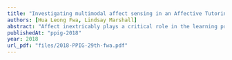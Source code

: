```yaml
---
title: "Investigating multimodal affect sensing in an Affective Tutoring System using unobtrusive sensors"
authors: [Hua Leong Fwa, Lindsay Marshall]
abstract: "Affect inextricably plays a critical role in the learning process. In this study, we investigate the multimodal fusion of facial, keystrokes, mouse clicks, head posture and contextual features for the detection of student’s frustration in an Affective Tutoring System. The results (AUC=0.64) demonstrated empirically that a multimodal approach offers higher accuracy and better robustness as compared to a unimodal approach. In addition, the inclusion of keystrokes and mouse clicks makes up for the detection gap where video based sensing modes (facial and head postures) are not available. The findings in this paper will dovetail to our end research objective of optimizing the learning of students by adapting empathetically or tailoring to their affective states."
publishedAt: "ppig-2018"
year: 2018
url_pdf: "files/2018-PPIG-29th-fwa.pdf"
---
```

